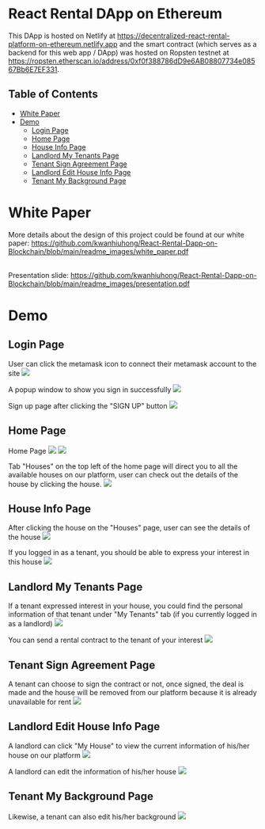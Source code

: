# React Rental DApp on Ethereum

This DApp is hosted on Netlify at https://decentralized-react-rental-platform-on-ethereum.netlify.app and the smart contract (which serves as a backend for this web app / DApp) was hosted on Ropsten testnet at https://ropsten.etherscan.io/address/0xf0f388786dD9e6AB08807734e08567Bb6E7EF331.

## Table of Contents

- [White Paper](#white-paper)
- [Demo](#demo)
  - [Login Page](#login-page)
  - [Home Page](#home-page)
  - [House Info Page](#house-info-page)
  - [Landlord My Tenants Page](#landlord-my-tenants-page)
  - [Tenant Sign Agreement Page](#tenant-sign-agreement-page)
  - [Landlord Edit House Info Page](#landlord-edit-house-info-page)
  - [Tenant My Background Page](#tenant-my-background-page)

# White Paper

More details about the design of this project could be found at our white paper: https://github.com/kwanhiuhong/React-Rental-Dapp-on-Blockchain/blob/main/readme_images/white_paper.pdf
<br>

<br>Presentation slide: https://github.com/kwanhiuhong/React-Rental-Dapp-on-Blockchain/blob/main/readme_images/presentation.pdf
<br>

# Demo

## Login Page

User can click the metamask icon to connect their metamask account to the site
![](https://github.com/kwanhiuhong/React-Rental-Dapp-on-Blockchain/blob/main/readme_images/login_page.png)
<br>

A popup window to show you sign in successfully
![](https://github.com/kwanhiuhong/React-Rental-Dapp-on-Blockchain/blob/main/readme_images/signin_successfully.png)
<br>

Sign up page after clicking the "SIGN UP" button
![](https://github.com/kwanhiuhong/React-Rental-Dapp-on-Blockchain/blob/main/readme_images/signup_page.png)
<br>

## Home Page

Home Page
![](https://github.com/kwanhiuhong/React-Rental-Dapp-on-Blockchain/blob/main/readme_images/home_page_up.png)
![](https://github.com/kwanhiuhong/React-Rental-Dapp-on-Blockchain/blob/main/readme_images/home_page_down.png)
<br>

Tab "Houses" on the top left of the home page will direct you to all the available houses on our platform, user can check out the details of the house by clicking the house.
![](https://github.com/kwanhiuhong/React-Rental-Dapp-on-Blockchain/blob/main/readme_images/home_page_houses_available.png)
<br>

## House Info Page

After clicking the house on the "Houses" page, user can see the details of the house
![](https://github.com/kwanhiuhong/React-Rental-Dapp-on-Blockchain/blob/main/readme_images/home_page_houseinfo.png)
<br>

If you logged in as a tenant, you should be able to express your interest in this house
![](https://github.com/kwanhiuhong/React-Rental-Dapp-on-Blockchain/blob/main/readme_images/home_page_houseinfo_express_interest.png)
<br>

## Landlord My Tenants Page

If a tenant expressed interest in your house, you could find the personal information of that tenant under "My Tenants" tab (if you currently logged in as a landlord)
![](https://github.com/kwanhiuhong/React-Rental-Dapp-on-Blockchain/blob/main/readme_images/landlord_my_tenants.png)
<br>

You can send a rental contract to the tenant of your interest
![](https://github.com/kwanhiuhong/React-Rental-Dapp-on-Blockchain/blob/main/readme_images/landlord_send_agreement.png)
<br>

## Tenant Sign Agreement Page

A tenant can choose to sign the contract or not, once signed, the deal is made and the house will be removed from our platform because it is already unavailable for rent
![](https://github.com/kwanhiuhong/React-Rental-Dapp-on-Blockchain/blob/main/readme_images/tenant_sign_agreement.png)
<br>

## Landlord Edit House Info Page

A landlord can click "My House" to view the current information of his/her house on our platform
![](https://github.com/kwanhiuhong/React-Rental-Dapp-on-Blockchain/blob/main/readme_images/landlord_myhouse.png)
<br>

A landlord can edit the information of his/her house
![](https://github.com/kwanhiuhong/React-Rental-Dapp-on-Blockchain/blob/main/readme_images/landlord_edit_house_info.png)
<br>

## Tenant My Background Page

Likewise, a tenant can also edit his/her background
![](https://github.com/kwanhiuhong/React-Rental-Dapp-on-Blockchain/blob/main/readme_images/tenant_mybackground.png)
<br>
